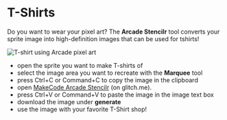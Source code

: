 # T-Shirts

Do you want to wear your pixel art? The **Arcade Stencilr** tool converts your sprite image into high-definition images that can be used for tshirts!

![T-shirt using Arcade pixel art](/static/arts-and-crafts/tshirt.png)

* open the sprite you want to make T-shirts of
* select the image area you want to recreate with the **Marquee** tool
* press Ctrl+C or Command+C to copy the image in the clipboard
* open [MakeCode Arcade Stencilr](https://arcade-stencils.glitch.me/) (on glitch.me).
* press Ctrl+V or Command+V to paste the image in the image text box
* download the image under **generate**
* use the image with your favorite T-Shirt shop!
